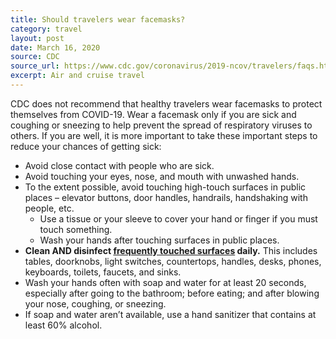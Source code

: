 ```yaml
---
title: Should travelers wear facemasks?
category: travel
layout: post
date: March 16, 2020
source: CDC
source_url: https://www.cdc.gov/coronavirus/2019-ncov/travelers/faqs.html
excerpt: Air and cruise travel
---
```


CDC does not recommend that healthy travelers wear facemasks to protect themselves from COVID-19. Wear a facemask only if you are sick and coughing or sneezing to help prevent the spread of respiratory viruses to others. If you are well, it is more important to take these important steps to reduce your chances of getting sick:

* Avoid close contact with people who are sick.
* Avoid touching your eyes, nose, and mouth with unwashed hands. 
* To the extent possible, avoid touching high-touch surfaces in public places – elevator buttons, door handles, handrails, handshaking with people, etc.
  * Use a tissue or your sleeve to cover your hand or finger if you must touch something.
  * Wash your hands after touching surfaces in public places.
* **Clean AND disinfect <a href="https://www.cdc.gov/coronavirus/2019-ncov/community/home/cleaning-disinfection.html"> frequently touched surfaces</a> daily.** This includes tables, doorknobs, light switches, countertops, handles, desks, phones, keyboards, toilets, faucets, and sinks.
* Wash your hands often with soap and water for at least 20 seconds, especially after going to the bathroom; before eating; and after blowing your nose, coughing, or sneezing.
* If soap and water aren’t available, use a hand sanitizer that contains at least 60% alcohol.
